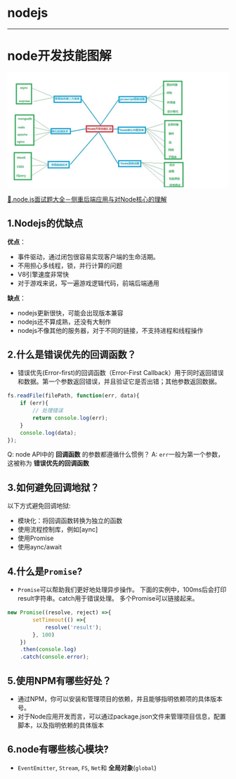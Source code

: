 # nodejs
---
# node开发技能图解
![](/img/node开发技能图解.jpg)

[🔗.node.js面试题大全－侧重后端应用与对Node核心的理解](https://www.cnblogs.com/meteorcn/p/node_mianshiti_interview_question.html)

## 1.Nodejs的优缺点
**优点**：
- 事件驱动，通过闭包很容易实现客户端的生命活期。
- 不用担心多线程，锁，并行计算的问题
- V8引擎速度非常快
- 对于游戏来说，写一遍游戏逻辑代码，前端后端通用

**缺点**：
- nodejs更新很快，可能会出现版本兼容
- nodejs还不算成熟，还没有大制作
- nodejs不像其他的服务器，对于不同的链接，不支持进程和线程操作

## 2.什么是错误优先的回调函数？
- 错误优先(Error-first)的回调函数（Error-First Callback）用于同时返回错误和数据。第一个参数返回错误，并且验证它是否出错；其他参数返回数据。
```js
fs.readFile(filePath, function(err, data){
    if (err){
        // 处理错误
        return console.log(err);
    }
    console.log(data);
});
```
Q: node API中的 **回调函数** 的参数都遵循什么惯例？
A: `err`一般为第一个参数，这被称为 **错误优先的回调函数**
## 3.如何避免回调地狱？
以下方式避免回调地狱:
- 模块化：将回调函数转换为独立的函数
- 使用流程控制库，例如[aync]
- 使用Promise
- 使用aync/await
## 4.什么是`Promise`?
- `Promise`可以帮助我们更好地处理异步操作。
下面的实例中，100ms后会打印result字符串。catch用于错误处理。
多个Promise可以链接起来。
```js
new Promise((resolve, reject) =>{
        setTimeout(() =>{
            resolve('result');
        }, 100)
    })
    .then(console.log)
    .catch(console.error);
```
## 5.使用NPM有哪些好处？
- 通过NPM，你可以安装和管理项目的依赖，并且能够指明依赖项的具体版本号。
- 对于Node应用开发而言，可以通过package.json文件来管理项目信息，配置脚本，以及指明依赖的具体版本
## 6.node有哪些核心模块?
- `EventEmitter`, `Stream`, `FS`, `Net`和 **全局对象**(`global`)